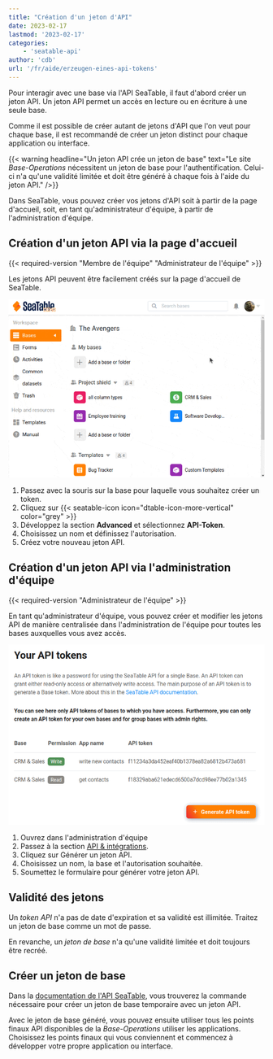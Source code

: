 ```yaml
---
title: "Création d'un jeton d'API"
date: 2023-02-17
lastmod: '2023-02-17'
categories:
    - 'seatable-api'
author: 'cdb'
url: '/fr/aide/erzeugen-eines-api-tokens'
---
```


Pour interagir avec une base via l'API SeaTable, il faut d'abord créer un jeton API. Un jeton API permet un accès en lecture ou en écriture à une seule base.

Comme il est possible de créer autant de jetons d'API que l'on veut pour chaque base, il est recommandé de créer un jeton distinct pour chaque application ou interface.

{{< warning headline="Un jeton API crée un jeton de base" text="Le site _Base-Operations_ nécessitent un jeton de base pour l'authentification. Celui-ci n'a qu'une validité limitée et doit être généré à chaque fois à l'aide du jeton API." />}}

Dans SeaTable, vous pouvez créer vos jetons d'API soit à partir de la page d'accueil, soit, en tant qu'administrateur d'équipe, à partir de l'administration d'équipe.

## Création d'un jeton API via la page d'accueil

{{< required-version "Membre de l'équipe" "Administrateur de l'équipe" >}}

Les jetons API peuvent être facilement créés sur la page d'accueil de SeaTable.

![Créer un nouveau jeton de base](images/generate-api-token.gif)

1. Passez avec la souris sur la base pour laquelle vous souhaitez créer un token.
2. Cliquez sur {{< seatable-icon icon="dtable-icon-more-vertical" color="grey" >}}
3. Développez la section **Advanced** et sélectionnez **API-Token**.
4. Choisissez un nom et définissez l'autorisation.
5. Créez votre nouveau jeton API.

## Création d'un jeton API via l'administration d'équipe

{{< required-version "Administrateur de l'équipe" >}}

En tant qu'administrateur d'équipe, vous pouvez créer et modifier les jetons API de manière centralisée dans l'administration de l'équipe pour toutes les bases auxquelles vous avez accès.

![Créer un jeton API via l'administration d'équipe](images/generate-api-token-team-administrator.png)

1. Ouvrez dans l'administration d'équipe
2. Passez à la section [API & intégrations](https://account.seatable.io/api).
3. Cliquez sur Générer un jeton API.
4. Choisissez un nom, la base et l'autorisation souhaitée.
5. Soumettez le formulaire pour générer votre jeton API.

## Validité des jetons

Un _token API_ n'a pas de date d'expiration et sa validité est illimitée. Traitez un jeton de base comme un mot de passe.

En revanche, un _jeton de base_ n'a qu'une validité limitée et doit toujours être recréé.

## Créer un jeton de base

Dans la [documentation de l'API SeaTable](https://api.seatable.com), vous trouverez la commande nécessaire pour créer un jeton de base temporaire avec un jeton API.

Avec le jeton de base généré, vous pouvez ensuite utiliser tous les points finaux API disponibles de la _Base-Operations_ utiliser les applications. Choisissez les points finaux qui vous conviennent et commencez à développer votre propre application ou interface.
